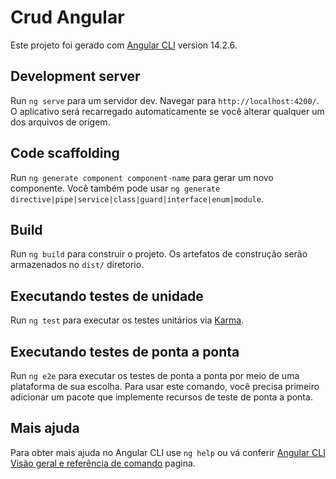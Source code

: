
# Crud Angular

Este projeto foi gerado com [Angular CLI](https://github.com/angular/angular-cli) version 14.2.6.

## Development server

Run `ng serve` para um servidor dev. Navegar para `http://localhost:4200/`. O aplicativo será recarregado automaticamente se você alterar qualquer um dos arquivos de origem.

## Code scaffolding

Run `ng generate component component-name` para gerar um novo componente. Você também pode usar `ng generate directive|pipe|service|class|guard|interface|enum|module`.

## Build

Run `ng build` para construir o projeto. Os artefatos de construção serão armazenados no `dist/` diretorio.

## Executando testes de unidade

Run `ng test` para executar os testes unitários via [Karma](https://karma-runner.github.io).

## Executando testes de ponta a ponta

Run `ng e2e` para executar os testes de ponta a ponta por meio de uma plataforma de sua escolha. Para usar este comando, você precisa primeiro adicionar um pacote que implemente recursos de teste de ponta a ponta.

## Mais ajuda

Para obter mais ajuda no Angular CLI use `ng help` ou vá conferir [Angular CLI Visão geral e referência de comando](https://angular.io/cli) pagina.
